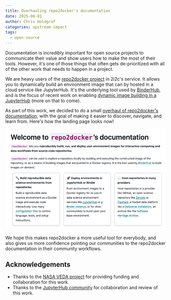 ```yaml
---
title: Overhauling repo2docker's documentation
date: 2025-08-01
author: Chris Holdgraf
categories: upstream-impact
tags:
  - open-source
---
```


Documentation is incredibly important for open source projects to communicate their value and show users how to make the most of their tools. However, it's one of those things that often gets de-prioritized with all of the other work that needs to happen in a project.

We are heavy users of the [repo2docker project](https://repo2docker.readthedocs.io) in 2i2c's service. It allows you to dynamically build an environment image that can by hosted in a cloud service like JupyterHub. It's the underlying tool used by [BinderHub](https://binderhub.readthedocs.io), and is the focus of recent work on enabling [dynamic image building in a JupyterHub](../q1-product-goals/index.md) (more on that to come).

As part of this work, we decided to do a small [overhaul of repo2docker's documentation](https://github.com/jupyterhub/repo2docker/pull/1433), with the goal of making it easier to discover, navigate, and learn from. Here's how the landing page looks now!

![Repo2Docker documentation overhaul](./featured.png "The new repo2docker landing page now looks more like an actual landing page!")

We hope this makes repo2docker a more useful tool for everybody, and also gives us more confidence pointing our communities to the repo2docker documentation in their community workflows.

## Acknowledgements

- Thanks to the [NASA VEDA project](../../../collaborators/nasa-veda/) for providing funding and collaboration for this work.
- Thanks to the [JupyterHub community](../../../collaborators/jupyterhub/) for collaboration and review of this work.
